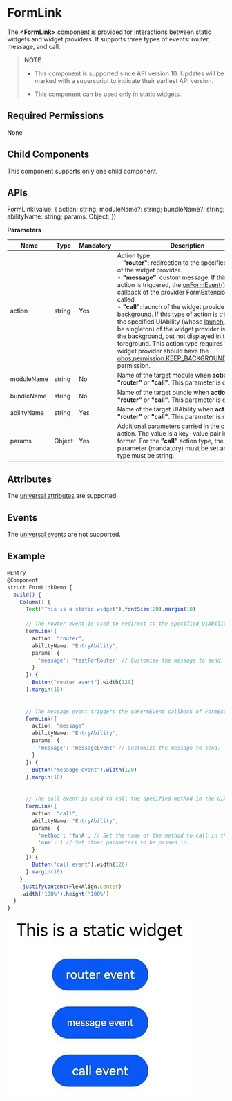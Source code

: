 # FormLink

The **\<FormLink>** component is provided for interactions between static widgets and widget providers. It supports three types of events: router, message, and call.

> **NOTE**
>
> - This component is supported since API version 10. Updates will be marked with a superscript to indicate their earliest API version.
>
> - This component can be used only in static widgets.
>

## Required Permissions

None

## Child Components

This component supports only one child component.

## APIs

FormLink(value: {
  action: string;
  moduleName?: string;
  bundleName?: string;
  abilityName: string;
  params: Object;
})

**Parameters**

| Name     | Type| Mandatory| Description                                                    |
| ----------- | -------- | ---- | ------------------------------------------------------------ |
| action      | string   | Yes  | Action type.<br>- **"router"**: redirection to the specified UIAbility of the widget provider.<br>- **"message"**: custom message. If this type of action is triggered, the [onFormEvent()](../apis/js-apis-app-form-formExtensionAbility.md#onformevent) lifecycle callback of the provider FormExtensionAbility is called.<br>- **"call"**: launch of the widget provider in the background. If this type of action is triggered, the specified UIAbility (whose [launch type](../../application-models/uiability-launch-type.md) must be singleton) of the widget provider is started in the background, but not displayed in the foreground. This action type requires that the widget provider should have the [ohos.permission.KEEP_BACKGROUND_RUNNING](../../security/permission-list.md#ohospermissionkeep_background_running) permission.|
| moduleName  | string   | No  | Name of the target module when **action** is **"router"** or **"call"**. This parameter is optional. |
| bundleName  | string   | No  | Name of the target bundle when **action** is **"router"** or **"call"**. This parameter is optional.   |
| abilityName | string   | Yes  | Name of the target UIAbility when **action** is **"router"** or **"call"**. This parameter is mandatory.|
| params      | Object   | Yes  | Additional parameters carried in the current action. The value is a key-value pair in JSON format. For the **"call"** action type, the **method** parameter (mandatory) must be set and its value type must be string.|

## Attributes

The [universal attributes](ts-universal-attributes-size.md) are supported.

## Events

The [universal events](ts-universal-events-click.md) are not supported.

## Example

```ts
@Entry
@Component
struct FormLinkDemo {
  build() {
    Column() {
      Text("This is a static widget").fontSize(20).margin(10)

      // The router event is used to redirect to the specified UIAbility from the static widget.
      FormLink({
        action: "router",
        abilityName: "EntryAbility",
        params: {
          'message': 'testForRouter' // Customize the message to send.
        }
      }) {
        Button("router event").width(120)
      }.margin(10)


      // The message event triggers the onFormEvent callback of FormExtensionAbility.
      FormLink({
        action: "message",
        abilityName: "EntryAbility",
        params: {
          'message': 'messageEvent' // Customize the message to send.
        }
      }) {
        Button("message event").width(120)
      }.margin(10)


      // The call event is used to call the specified method in the UIAbility.
      FormLink({
        action: "call",
        abilityName: "EntryAbility",
        params: {
          'method': 'funA', // Set the name of the method to call in the EntryAbility.
          'num': 1 // Set other parameters to be passed in.
        }
      }) {
        Button("call event").width(120)
      }.margin(10)
    }
    .justifyContent(FlexAlign.Center)
    .width('100%').height('100%')
  }
}
```

![FormLink](figures/formLink.jpeg)
